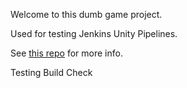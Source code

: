 Welcome to this dumb game project.

Used for testing Jenkins Unity Pipelines.

See [this repo](https://github.com/TobiahZ/JenkinsUnityBuildPipeline) for more info.

Testing Build Check

